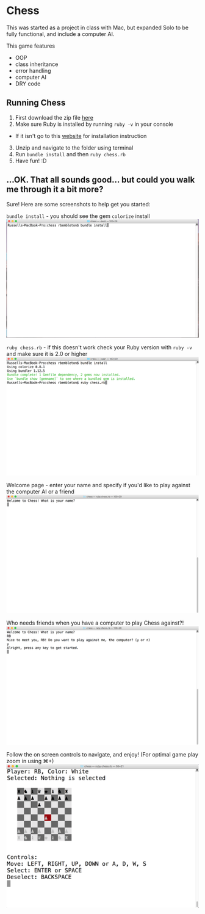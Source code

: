 # Chess

This was started as a project in class with Mac, but expanded Solo to be fully functional, and include a computer AI.

This game features
- OOP
- class inheritance
- error handling
- computer AI
- DRY code

## Running Chess

1. First download the zip file [here](https://github.com/rbembleton/Chess/archive/master.zip)
2. Make sure Ruby is installed by running `ruby -v` in your console
  - If it isn't go to this [website](http://installrails.com/steps/choose_os) for installation instruction
3. Unzip and navigate to the folder using terminal
4. Run `bundle install` and then `ruby chess.rb`
5. Have fun! :D



## ...OK. That all sounds good... but could you walk me through it a bit more?

Sure! Here are some screenshots to help get you started:

`bundle install` - you should see the gem `colorize` install
![bundle_install](docs/bundle_install.png)

`ruby chess.rb` - if this doesn't work check your Ruby version with `ruby -v` and make sure it is 2.0 or higher
![bundle_install](docs/ruby_chess.png)

Welcome page - enter your name and specify if you'd like to play against the computer AI or a friend
![entry_screen](docs/entry_screen.png)

Who needs friends when you have a computer to play Chess against?!
![computer_v_human](docs/computer_v_human.png)

Follow the on screen controls to navigate, and enjoy!
(For optimal game play zoom in using ⌘+)
![main_page](docs/main_page.png)
